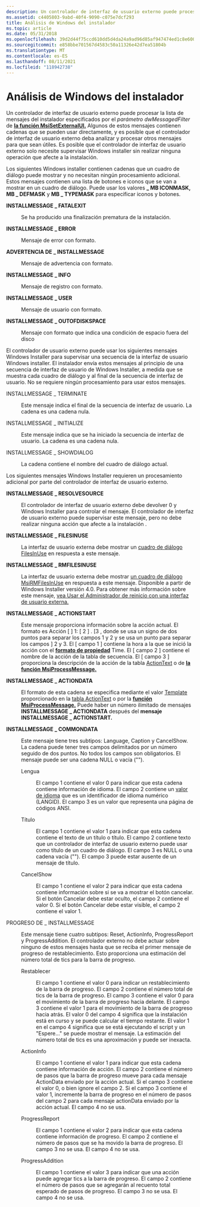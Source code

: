 ```yaml
---
description: Un controlador de interfaz de usuario externo puede procesar la lista de mensajes del instalador especificados por el parámetro dwMessagedFilter de la función MsiSetExternalUI.
ms.assetid: c4405803-9abd-40f4-9090-c075e7dcf293
title: Análisis de Windows del instalador
ms.topic: article
ms.date: 05/31/2018
ms.openlocfilehash: 39d2d44f75ccd610dd5d4da24a9ad96d85af947474ed1c8e600183388264bbb2
ms.sourcegitcommit: e858bbe701567d4583c50a11326e42d7ea51804b
ms.translationtype: MT
ms.contentlocale: es-ES
ms.lasthandoff: 08/11/2021
ms.locfileid: "118942738"
---
```

# <a name="parsing-windows-installer-messages"></a>Análisis de Windows del instalador

Un controlador de interfaz de usuario externo puede procesar la lista de mensajes del instalador especificados por el *parámetro dwMessagedFilter* de [**la función MsiSetExternalUI.**](/windows/desktop/api/Msi/nf-msi-msisetexternaluia) Algunos de estos mensajes contienen cadenas que se pueden usar directamente, y es posible que el controlador de interfaz de usuario externo deba analizar y procesar otros mensajes para que sean útiles. Es posible que el controlador de interfaz de usuario externo solo necesite supervisar Windows installer sin realizar ninguna operación que afecte a la instalación.

Los siguientes Windows installer contienen cadenas que un cuadro de diálogo puede mostrar y no necesitan ningún procesamiento adicional. Estos mensajes contienen una lista de botones e iconos que se van a mostrar en un cuadro de diálogo. Puede usar los valores **\_ MB ICONMASK,** **MB \_ DEFMASK** y **MB \_ TYPEMASK** para especificar iconos y botones.

<dl> <dt>

<span id="INSTALLMESSAGE_FATALEXIT"></span><span id="installmessage_fatalexit"></span>**INSTALLMESSAGE \_ FATALEXIT**
</dt> <dd>

Se ha producido una finalización prematura de la instalación.

</dd> <dt>

<span id="INSTALLMESSAGE_ERROR"></span><span id="installmessage_error"></span>**INSTALLMESSAGE \_ ERROR**
</dt> <dd>

Mensaje de error con formato.

</dd> <dt>

<span id="INSTALLMESSAGE_WARNING"></span><span id="installmessage_warning"></span>**ADVERTENCIA DE \_ INSTALLMESSAGE**
</dt> <dd>

Mensaje de advertencia con formato.

</dd> <dt>

<span id="INSTALLMESSAGE_INFO"></span><span id="installmessage_info"></span>**INSTALLMESSAGE \_ INFO**
</dt> <dd>

Mensaje de registro con formato.

</dd> <dt>

<span id="INSTALLMESSAGE_USER"></span><span id="installmessage_user"></span>**INSTALLMESSAGE \_ USER**
</dt> <dd>

Mensaje de usuario con formato.

</dd> <dt>

<span id="INSTALLMESSAGE_OUTOFDISKSPACE"></span><span id="installmessage_outofdiskspace"></span>**INSTALLMESSAGE \_ OUTOFDISKSPACE**
</dt> <dd>

Mensaje con formato que indica una condición de espacio fuera del disco

</dd> </dl>

El controlador de usuario externo puede usar los siguientes mensajes Windows Installer para supervisar una secuencia de la interfaz de usuario Windows installer. El instalador envía estos mensajes al principio de una secuencia de interfaz de usuario de Windows Installer, a medida que se muestra cada cuadro de diálogo y al final de la secuencia de interfaz de usuario. No se requiere ningún procesamiento para usar estos mensajes.

<dl> <dt>

<span id="INSTALLMESSAGE_TERMINATE"></span><span id="installmessage_terminate"></span>INSTALLMESSAGE \_ TERMINATE
</dt> <dd>

Este mensaje indica el final de la secuencia de interfaz de usuario. La cadena es una cadena nula.

</dd> <dt>

<span id="INSTALLMESSAGE_INITIALIZE"></span><span id="installmessage_initialize"></span>INSTALLMESSAGE \_ INITIALIZE
</dt> <dd>

Este mensaje indica que se ha iniciado la secuencia de interfaz de usuario. La cadena es una cadena nula.

</dd> <dt>

<span id="INSTALLMESSAGE_SHOWDIALOG"></span><span id="installmessage_showdialog"></span>INSTALLMESSAGE \_ SHOWDIALOG
</dt> <dd>

La cadena contiene el nombre del cuadro de diálogo actual.

</dd> </dl>

Los siguientes mensajes Windows Installer requieren un procesamiento adicional por parte del controlador de interfaz de usuario externo.

<dl> <dt>

<span id="INSTALLMESSAGE_RESOLVESOURCE"></span><span id="installmessage_resolvesource"></span>**INSTALLMESSAGE \_ RESOLVESOURCE**
</dt> <dd>

El controlador de interfaz de usuario externo debe devolver 0 y Windows Installer para controlar el mensaje. El controlador de interfaz de usuario externo puede supervisar este mensaje, pero no debe realizar ninguna acción que afecte a la instalación .

</dd> <dt>

<span id="INSTALLMESSAGE_FILESINUSE"></span><span id="installmessage_filesinuse"></span>**INSTALLMESSAGE \_ FILESINUSE**
</dt> <dd>

La interfaz de usuario externa debe mostrar un [cuadro de diálogo FilesInUse](filesinuse-dialog.md) en respuesta a este mensaje.

</dd> <dt>

<span id="INSTALLMESSAGE_RMFILESINUSE"></span><span id="installmessage_rmfilesinuse"></span>**INSTALLMESSAGE \_ RMFILESINUSE**
</dt> <dd>

La interfaz de usuario externa debe mostrar [un cuadro de diálogo MsiRMFilesInUse](msirmfilesinuse-dialog.md) en respuesta a este mensaje. Disponible a partir de Windows Installer versión 4.0. Para obtener más información sobre este mensaje, [vea Usar el Administrador de reinicio con una interfaz de usuario externa.](using-restart-manager-with-an-external-ui-.md)

</dd> <dt>

<span id="INSTALLMESSAGE_ACTIONSTART"></span><span id="installmessage_actionstart"></span>**INSTALLMESSAGE \_ ACTIONSTART**
</dt> <dd>

Este mensaje proporciona información sobre la acción actual. El formato es Acción \[ \] 1: \[ 2 \] . \[3 , donde se usa un signo de dos puntos para separar los campos 1 y 2 y se usa un punto para separar los campos \] 2 y 3. El \[ campo 1 \] contiene la hora a la que se inició la acción con el [**formato de propiedad**](time.md) Time. El \[ campo 2 \] contiene el nombre de la acción de la tabla de secuencia. El \[ campo 3 \] proporciona la descripción de la acción de la tabla [ActionText](actiontext-table.md) o de [**la función MsiProcessMessage.**](/windows/desktop/api/Msiquery/nf-msiquery-msiprocessmessage)

</dd> <dt>

<span id="INSTALLMESSAGE_ACTIONDATA"></span><span id="installmessage_actiondata"></span>**INSTALLMESSAGE \_ ACTIONDATA**
</dt> <dd>

El formato de esta cadena se especifica mediante el valor [Template](template.md) proporcionado en la [tabla ActionText](actiontext-table.md) o por la [**función MsiProcessMessage.**](/windows/desktop/api/Msiquery/nf-msiquery-msiprocessmessage) Puede haber un número ilimitado de mensajes **INSTALLMESSAGE \_ ACTIONDATA** después del **mensaje INSTALLMESSAGE \_ ACTIONSTART.**

</dd> <dt>

<span id="INSTALLMESSAGE_COMMONDATA"></span><span id="installmessage_commondata"></span>**INSTALLMESSAGE \_ COMMONDATA**
</dt> <dd>

Este mensaje tiene tres subtipos: Language, Caption y CancelShow. La cadena puede tener tres campos delimitados por un número seguido de dos puntos. No todos los campos son obligatorios. El mensaje puede ser una cadena NULL o vacía ("").

<dl> <dt>

<span id="Language"></span><span id="language"></span><span id="LANGUAGE"></span>Lengua
</dt> <dd>

El campo 1 contiene el valor 0 para indicar que esta cadena contiene información de idioma. El campo 2 contiene un [valor de idioma](language.md) que es un identificador de idioma numérico (LANGID). El campo 3 es un valor que representa una página de códigos ANSI.

</dd> <dt>

<span id="Caption"></span><span id="caption"></span><span id="CAPTION"></span>Título
</dt> <dd>

El campo 1 contiene el valor 1 para indicar que esta cadena contiene el texto de un título o título. El campo 2 contiene texto que un controlador de interfaz de usuario externo puede usar como título de un cuadro de diálogo. El campo 3 es NULL o una cadena vacía (""). El campo 3 puede estar ausente de un mensaje de título.

</dd> <dt>

<span id="CancelShow"></span><span id="cancelshow"></span><span id="CANCELSHOW"></span>CancelShow
</dt> <dd>

El campo 1 contiene el valor 2 para indicar que esta cadena contiene información sobre si se va a mostrar el botón cancelar. Si el botón Cancelar debe estar oculto, el campo 2 contiene el valor 0. Si el botón Cancelar debe estar visible, el campo 2 contiene el valor 1.

</dd> </dl> </dd> <dt>

<span id="INSTALLMESSAGE_PROGRESS"></span><span id="installmessage_progress"></span>PROGRESO DE \_ INSTALLMESSAGE
</dt> <dd>

Este mensaje tiene cuatro subtipos: Reset, ActionInfo, ProgressReport y ProgressAddition. El controlador externo no debe actuar sobre ninguno de estos mensajes hasta que se reciba el primer mensaje de progreso de restablecimiento. Esto proporciona una estimación del número total de tics para la barra de progreso.

<dl> <dt>

<span id="Reset"></span><span id="reset"></span><span id="RESET"></span>Restablecer
</dt> <dd>

El campo 1 contiene el valor 0 para indicar un restablecimiento de la barra de progreso. El campo 2 contiene el número total de tics de la barra de progreso. El campo 3 contiene el valor 0 para el movimiento de la barra de progreso hacia delante. El campo 3 contiene el valor 1 para el movimiento de la barra de progreso hacia atrás. El valor 0 del campo 4 significa que la instalación está en curso y se puede calcular el tiempo restante. El valor 1 en el campo 4 significa que se está ejecutando el script y un "Espere..." se puede mostrar el mensaje. La estimación del número total de tics es una aproximación y puede ser inexacta.

</dd> <dt>

<span id="ActionInfo"></span><span id="actioninfo"></span><span id="ACTIONINFO"></span>ActionInfo
</dt> <dd>

El campo 1 contiene el valor 1 para indicar que esta cadena contiene información de acción. El campo 2 contiene el número de pasos que la barra de progreso mueve para cada mensaje ActionData enviado por la acción actual. Si el campo 3 contiene el valor 0, o bien ignore el campo 2. Si el campo 3 contiene el valor 1, incremente la barra de progreso en el número de pasos del campo 2 para cada mensaje actionData enviado por la acción actual. El campo 4 no se usa.

</dd> <dt>

<span id="ProgressReport"></span><span id="progressreport"></span><span id="PROGRESSREPORT"></span>ProgressReport
</dt> <dd>

El campo 1 contiene el valor 2 para indicar que esta cadena contiene información de progreso. El campo 2 contiene el número de pasos que se ha movido la barra de progreso. El campo 3 no se usa. El campo 4 no se usa.

</dd> <dt>

<span id="ProgressAddition"></span><span id="progressaddition"></span><span id="PROGRESSADDITION"></span>ProgressAddition
</dt> <dd>

El campo 1 contiene el valor 3 para indicar que una acción puede agregar tics a la barra de progreso. El campo 2 contiene el número de pasos que se agregarán al recuento total esperado de pasos de progreso. El campo 3 no se usa. El campo 4 no se usa.

</dd> </dl> </dd> </dl>

 

 



